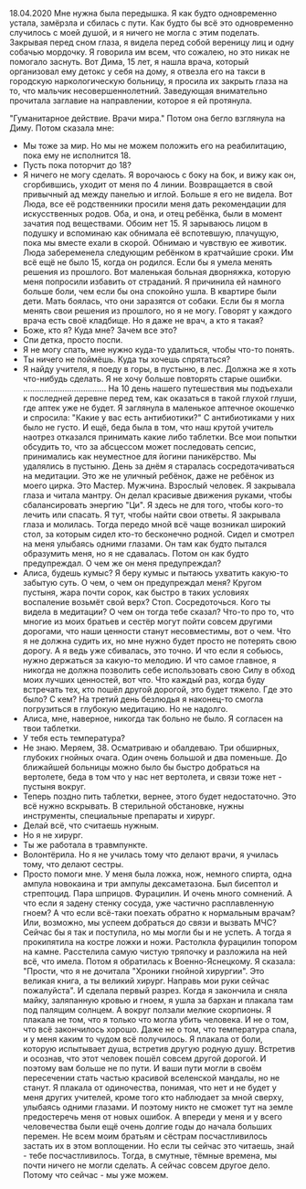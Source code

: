 18.04.2020
Мне нужна была передышка. Я как будто одновременно устала, замёрзла и сбилась с пути. Как будто бы всё это одновременно случилось с моей душой, и я ничего не могла с этим поделать.
Закрывая перед сном глаза, я видела перед собой вереницу лиц и одну собачью мордочку. Я говорила им всем, что сожалею, но это никак не помогало заснуть.
Вот Дима, 15 лет, я нашла врача, который организовал ему детокс у себя на дому, я отвезла его на такси в городскую наркологическую больницу, я просила их закрыть глаза на то, что мальчик несовершеннолетний. Заведующая внимательно прочитала заглавие на направлении, которое я ей протянула.

"Гуманитарное действие. Врачи мира."
Потом она бегло взглянула на Диму.
Потом сказала мне:
- Мы тоже за мир. Но мы не можем положить его на реабилитацию, пока ему не исполнится 18.
- Пусть пока поторчит до 18?
- Я ничего не могу сделать.
Я ворочаюсь с боку на бок, и вижу как он, сгорбившись, уходит от меня по 4 линии. Возвращается в свой привычный ад между панелью и иглой.
Больше я его не видела.
Вот Люда, все её родственники просили меня дать рекомендации для искусственных родов. Оба, и она, и отец ребёнка, были в момент зачатия под веществами. Обоим нет 15.
Я зарываюсь лицом в подушку и вспоминаю как обнимала её вспотевшую, плачущую, пока мы вместе ехали в скорой. Обнимаю и чувствую ее животик.
Люда забеременела следующим ребёнком в кратчайшие сроки. Им всё ещё не было 15, когда он родился.
Если бы я умела менять решения из прошлого.
Вот маленькая больная дворняжка, которую меня попросили избавить от страданий. Я причинила ей намного больше боли, чем если бы она спокойно ушла. В квартире были дети. Мать боялась, что они заразятся от собаки.
Если бы я могла менять свои решения из прошлого, но я не могу.
Говорят у каждого врача есть своё кладбище. Но я даже не врач, а кто я такая?
- Боже, кто я? Куда мне? Зачем все это?
- Спи детка, просто поспи.
- Я не могу спать, мне нужно куда-то удалиться, чтобы что-то понять.
- Ты ничего не поймёшь. Куда ты хочешь спрятаться?
- Я найду учителя, я поеду в горы, в пустыню, в лес. Должна же я хоть что-нибудь сделать. Я не хочу больше повторять старые ошибки.
....................................
На 10 день нашего путешествия мы подъехали к последней деревне перед тем, как оказаться в такой глухой глуши, где аптек уже не будет. Я заглянула в маленькое аптечное окошечко и спросила: "Какие у вас есть антибиотики?" С антибиотиками у них было не густо.
И ещё, беда была в том, что наш крутой учитель наотрез отказался принимать какие либо таблетки.
Все мои попытки обсудить то, что за абсцессом может последовать сепсис, принимались как неуместное для йогини паникёрство. Мы удалялись в пустыню.
День за днём я старалась сосредотачиваться на медитации.
Это же не уличный ребёнок, даже не ребёнок из моего цирка. Это Мастер. Мужчина. Взрослый человек.
Я закрывала глаза и читала мантру.
Он делал красивые движения руками, чтобы сбалансировать энергию "Ци".
Я здесь не для того, чтобы кого-то лечить или спасать. Я тут, чтобы найти свои ответы. Я закрывала глаза и молилась.
Тогда передо мной всё чаще возникал широкий стол, за которым сидел кто-то бесконечно родной. Сидел и смотрел на меня улыбаясь одними глазами.
Он там как будто пытался образумить меня, но я не сдавалась. Потом он как будто предупреждал. О чем же он меня предупреждал?
- Алиса, будешь кумыс?
Я беру кумыс и пытаюсь ухватить какую-то забытую суть. О чем, о чем он предупреждал меня?
Кругом пустыня, жара почти сорок, как быстро в таких условиях воспаление возьмёт свой верх?
Стоп. Сосредоточься. Кого ты видела в медитации? О чем он тогда тебе сказал?
Что-то про то, что многие из моих братьев и сестёр могут пойти совсем другими дорогами, что наши ценности станут несовместимы, вот о чем.
Что я не должна судить их, но мне нужно будет просто не потерять свою дорогу. А я ведь уже сбивалась, это точно. И что если я собьюсь, нужно держаться за какую-то мелодию. И что самое главное, я никогда не должна позволить себе использовать свою Силу в обход моих лучших ценностей, вот что.
Что каждый раз, когда буду встречать тех, кто пошёл другой дорогой, это будет тяжело.
Где это было? С кем?
На третий день безлюдья я наконец-то смогла погрузиться в глубокую медитацию. Но не надолго.
- Алиса, мне, наверное, никогда так больно не было. Я согласен на твои таблетки.
- У тебя есть температура?
- Не знаю.
Меряем, 38. Осматриваю и обалдеваю. Три обширных, глубоких гнойных очага. Один очень большой и два поменьше. До ближайшей больницы можно было бы быстро добраться на вертолете, беда в том что у нас нет вертолета, и связи тоже нет - пустыня вокруг.
- Теперь поздно пить таблетки, вернее, этого будет недостаточно. Это всё нужно вскрывать. В стерильной обстановке, нужны инструменты, специальные препараты и хирург.
- Делай всё, что считаешь нужным.
- Но я не хирург.
- Ты же работала в травмпункте.
- Волонтёрила. Но я не училась тому что делают врачи, я училась тому, что делают сестры.
- Просто помоги мне.
У меня была ложка, нож, немного спирта, одна ампула новокаина и три ампулы дексаметазона. Был бисептол и стрептоцид. Пара шприцов. Фурацилин. И очень много сомнений.
А что если я задену стенку сосуда, уже частично расплавленную гноем?
А что если всё-таки поехать обратно к нормальным врачам? Или, возможно, мы успеем добраться до связи и вызвать МЧС?
Сейчас бы я так и поступила, но мы могли бы и не успеть.
А тогда я прокипятила на костре ложки и ножи. Растолкла фурацилин топором на камне. Расстелила самую чистую тряпочку и разложила на ней всё, что имела. Потом я обратилась к Военно-Яснецкому. Я сказала: "Прости, что я не дочитала "Хроники гнойной хирургии". Это великая книга, а ты великий хирург. Направь мои руки сейчас пожалуйста". И сделала первый разрез.
Когда я закончила и сняла майку, заляпанную кровью и гноем, я ушла за бархан и плакала там под палящим солнцем. А вокруг ползали мелкие скорпионы.
Я плакала не том, что я только что могла убить человека.
И не о том, что всё закончилось хорошо. Даже не о том, что температура спала, и у меня каким то чудом всё получилось.
Я плакала от боли, которую испытывает душа, встретив другую родную душу. Встретив и осознав, что этот человек пошёл совсем другой дорогой. И поэтому вам больше не по пути. И ваши пути могли в своём пересечении стать частью красивой вселенской мандалы, но не станут. Я плакала от одиночества, понимая, что нет и не будет у меня других учителей, кроме того кто наблюдает за мной сверху, улыбаясь одними глазами. И поэтому никто не сможет тут на земле предостеречь меня от новых ошибок.
А впереди у меня и у всего человечества были ещё очень долгие годы до начала больших перемен. Не всем моим братьям и сёстрам посчастливилось застать их в этом воплощении. Но если ты сейчас это читаешь, знай - тебе посчастливилось.
Тогда, в смутные, тёмные времена, мы почти ничего не могли сделать. А сейчас совсем другое дело. Потому что сейчас - мы уже можем.